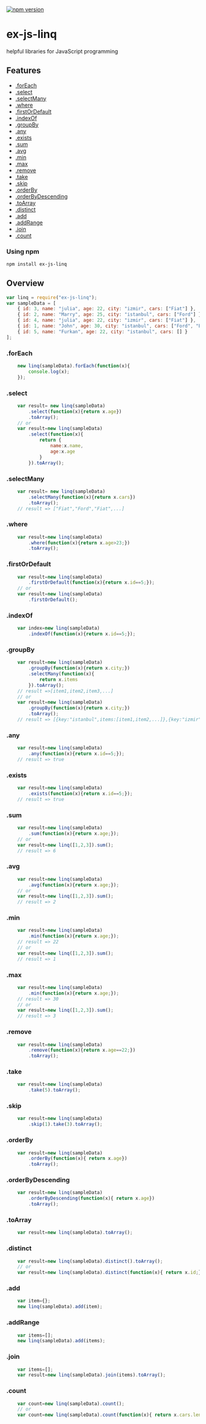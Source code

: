 
[![npm version](https://d25lcipzij17d.cloudfront.net/badge.svg?id=js&type=6&v=2.1.0&x2=0)](https://www.npmjs.com/package/ex-js-linq)

# ex-js-linq
helpful libraries for JavaScript programming

## Features
- [.forEach](#foreach)
- [.select](#select)
- [.selectMany](#selectmany)
- [.where](#where)
- [.firstOrDefault](#firstordefault)
- [.indexOf](#indexof)
- [.groupBy](#groupby)
- [.any](#any)
- [.exists](#exists)
- [.sum](#sum)
- [.avg](#avg)
- [.min](#min)
- [.max](#max)
- [.remove](#remove)
- [.take](#take)
- [.skip](#skip)
- [.orderBy](#orderby)
- [.orderByDescending](#orderbydescending)
- [.toArray](#toarray)
- [.distinct](#distinct)
- [.add](#add)
- [.addRange](#addrange)
- [.join](#join)
- [.count](#count)

### Using npm
```bash
npm install ex-js-linq
```

## Overview

```js
var linq = require("ex-js-linq");
var sampleData = [ 
    { id: 3, name: "julia", age: 22, city: "izmir", cars: ["Fiat"] }, 
    { id: 2, name: "Marry", age: 25, city: "istanbul", cars: ["Ford"] }, 
    { id: 4, name: "julia", age: 22, city: "izmir", cars: ["Fiat"] }, 
    { id: 1, name: "John", age: 30, city: "istanbul", cars: ["Ford", "BMW", "Fiat"] }, 
    { id: 5, name: "Furkan", age: 22, city: "istanbul", cars: [] } 
];
```
### .forEach
```js
    new linq(sampleData).forEach(function(x){
        console.log(x);
    });
```
### .select
```js
    var result= new linq(sampleData)
        .select(function(x){return x.age})
        .toArray();
    // or
    var result=new linq(sampleData)
        .select(function(x){
            return {
                name:x.name,
                age:x.age
            }
        }).toArray();
```
### .selectMany
```js
    var result= new linq(sampleData)
        .selectMany(function(x){return x.cars})
        .toArray();
    // result => ["Fiat","Ford","Fiat",...]
```
### .where
```js
    var result=new linq(sampleData)
        .where(function(x){return x.age>23;})
        .toArray();
```
### .firstOrDefault
```js
    var result=new linq(sampleData)
        .firstOrDefault(function(x){return x.id==5;});
    // or
    var result=new linq(sampleData)
        .firstOrDefault();     
```
### .indexOf
```js
    var index=new linq(sampleData)
        .indexOf(function(x){return x.id==5;}); 
```
### .groupBy
```js
    var result=new linq(sampleData)
        .groupBy(function(x){return x.city;})
        .selectMany(function(x){
            return x.items
        }).toArray();
    // result =>[item1,item2,item3,...]
    // or
    var result=new linq(sampleData)
        .groupBy(function(x){return x.city;})
        .toArray();
    // result => [{key:"istanbul",items:[item1,item2,...]},{key:"izmir",items:[item1,item2,...]}]
```
### .any
```js
    var result=new linq(sampleData)
        .any(function(x){return x.id==5;}); 
    // result => true
```
### .exists
```js
    var result=new linq(sampleData)
        .exists(function(x){return x.id==5;}); 
    // result => true
```
### .sum
```js
    var result=new linq(sampleData)
        .sum(function(x){return x.age;}); 
    // or
    var result=new linq([1,2,3]).sum();
    // result => 6
```
### .avg
```js
    var result=new linq(sampleData)
        .avg(function(x){return x.age;}); 
    // or
    var result=new linq([1,2,3]).sum();
    // result => 2
```
### .min
```js
    var result=new linq(sampleData)
        .min(function(x){return x.age;}); 
    // result => 22
    // or
    var result=new linq([1,2,3]).sum();
    // result => 1
```
### .max
```js
    var result=new linq(sampleData)
        .min(function(x){return x.age;}); 
    // result => 30
    // or
    var result=new linq([1,2,3]).sum();
    // result => 3
```
### .remove
```js
    var result=new linq(sampleData)
        .remove(function(x){return x.age==22;})
        .toArray(); 
```
### .take
```js
    var result=new linq(sampleData)
        .take(5).toArray(); 
```
### .skip
```js
    var result=new linq(sampleData)
        .skip(1).take(3).toArray(); 
```
### .orderBy
```js
    var result=new linq(sampleData)
        .orderBy(function(x){ return x.age})
        .toArray();
```
### .orderByDescending
```js
    var result=new linq(sampleData)
        .orderByDescending(function(x){ return x.age})
        .toArray();
```
### .toArray
```js
    var result=new linq(sampleData).toArray();
```
### .distinct
```js
    var result=new linq(sampleData).distinct().toArray();
    // or
    var result=new linq(sampleData).distinct(function(x){ return x.id;}).toArray();
```
### .add
```js
    var item={};
    new linq(sampleData).add(item);
```
### .addRange
```js
    var items=[];
    new linq(sampleData).add(items);
```
### .join
```js
    var items=[];
    var result=new linq(sampleData).join(items).toArray();
```
### .count
```js
    var count=new linq(sampleData).count();
    // or
    var count=new linq(sampleData).count(function(x){ return x.cars.lenght>2;});
```